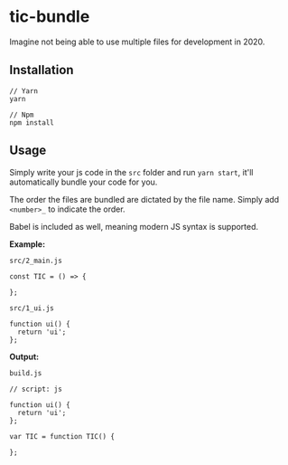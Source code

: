 # tic-bundle

Imagine not being able to use multiple files for development in 2020.

## Installation

```
// Yarn
yarn

// Npm
npm install
```

## Usage

Simply write your js code in the `src` folder and run `yarn start`, it'll automatically bundle your code for you.

The order the files are bundled are dictated by the file name. Simply add `<number>_` to indicate the order.

Babel is included as well, meaning modern JS syntax is supported.

<b>Example:</b>

`src/2_main.js`

```
const TIC = () => {

};
```

`src/1_ui.js`

```
function ui() {
  return 'ui';
};
```

<b>Output:</b>

`build.js`

```
// script: js

function ui() {
  return 'ui';
};

var TIC = function TIC() {

};
```
